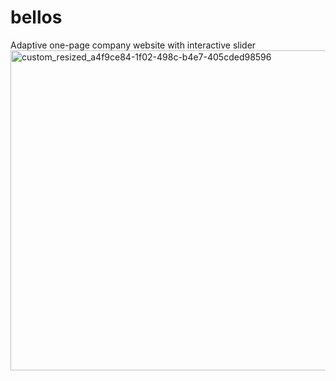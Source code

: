 # bellos
Adaptive one-page company website with interactive slider
<img width="512" alt="custom_resized_a4f9ce84-1f02-498c-b4e7-405cded98596" src="https://user-images.githubusercontent.com/114907418/231285113-bbba5474-ab48-43a8-b228-2c19de9b1ef4.png">


